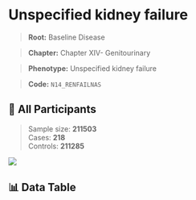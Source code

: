 # Unspecified kidney failure

> **Root:** Baseline Disease  

> **Chapter:** Chapter XIV- Genitourinary  

> **Phenotype:** Unspecified kidney failure  

> **Code:** `N14_RENFAILNAS`

## 🧪 All Participants  
> Sample size: **211503**  
> Cases: **218**  
> Controls: **211285**
<img src="/Sensitive/Figures/ALL/Baseline/N14_RENFAILNAS.png"/>

## 📊 Data Table
<CsvTableMRF src="/Sensitive/Data/ALL/Baseline/LG_N14_RENFAILNAS.csv"/>

